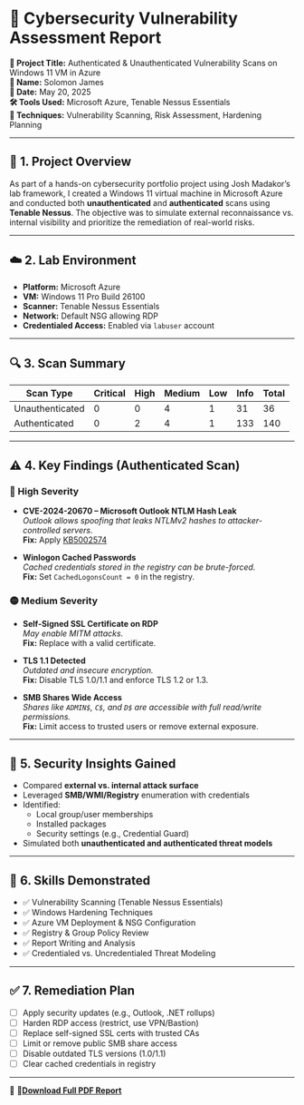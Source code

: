 # 🔐 Cybersecurity Vulnerability Assessment Report

**📌 Project Title:** Authenticated & Unauthenticated Vulnerability Scans on Windows 11 VM in Azure  
**👤 Name:** Solomon James  
**📅 Date:** May 20, 2025  
**🛠️ Tools Used:** Microsoft Azure, Tenable Nessus Essentials  
**🧪 Techniques:** Vulnerability Scanning, Risk Assessment, Hardening Planning

---

## 🧾 1. Project Overview

As part of a hands-on cybersecurity portfolio project using Josh Madakor’s lab framework, I created a Windows 11 virtual machine in Microsoft Azure and conducted both **unauthenticated** and **authenticated** scans using **Tenable Nessus**. The objective was to simulate external reconnaissance vs. internal visibility and prioritize the remediation of real-world risks.

---

## ☁️ 2. Lab Environment

- **Platform:** Microsoft Azure  
- **VM:** Windows 11 Pro Build 26100  
- **Scanner:** Tenable Nessus Essentials  
- **Network:** Default NSG allowing RDP  
- **Credentialed Access:** Enabled via `labuser` account

---

## 🔍 3. Scan Summary

| Scan Type        | Critical | High | Medium | Low | Info | Total |
|------------------|----------|------|--------|-----|------|-------|
| Unauthenticated  |    0     |  0   |   4    |  1  |  31  |  36    |
| Authenticated    |    0     |  2   |   4    |  1  | 133  | 140    |

---

## ⚠️ 4. Key Findings (Authenticated Scan)

### 🔴 High Severity

- **CVE-2024-20670 – Microsoft Outlook NTLM Hash Leak**  
  *Outlook allows spoofing that leaks NTLMv2 hashes to attacker-controlled servers.*  
  **Fix:** Apply [KB5002574](https://msrc.microsoft.com/update-guide/en-US/vulnerability/CVE-2024-20670)

- **Winlogon Cached Passwords**  
  *Cached credentials stored in the registry can be brute-forced.*  
  **Fix:** Set `CachedLogonsCount = 0` in the registry.

### 🟡 Medium Severity

- **Self-Signed SSL Certificate on RDP**  
  *May enable MITM attacks.*  
  **Fix:** Replace with a valid certificate.

- **TLS 1.1 Detected**  
  *Outdated and insecure encryption.*  
  **Fix:** Disable TLS 1.0/1.1 and enforce TLS 1.2 or 1.3.

- **SMB Shares Wide Access**  
  *Shares like `ADMIN$`, `C$`, and `D$` are accessible with full read/write permissions.*  
  **Fix:** Limit access to trusted users or remove external exposure.

---

## 🔐 5. Security Insights Gained

- Compared **external vs. internal attack surface**
- Leveraged **SMB/WMI/Registry** enumeration with credentials
- Identified:
  - Local group/user memberships
  - Installed packages
  - Security settings (e.g., Credential Guard)
- Simulated both **unauthenticated and authenticated threat models**

---

## 🧠 6. Skills Demonstrated

- ✅ Vulnerability Scanning (Tenable Nessus Essentials)  
- ✅ Windows Hardening Techniques  
- ✅ Azure VM Deployment & NSG Configuration  
- ✅ Registry & Group Policy Review  
- ✅ Report Writing and Analysis  
- ✅ Credentialed vs. Uncredentialed Threat Modeling

---

## ✅ 7. Remediation Plan

- [ ] Apply security updates (e.g., Outlook, .NET rollups)  
- [ ] Harden RDP access (restrict, use VPN/Bastion)  
- [ ] Replace self-signed SSL certs with trusted CAs  
- [ ] Limit or remove public SMB share access  
- [ ] Disable outdated TLS versions (1.0/1.1)  
- [ ] Clear cached credentials in registry

---

🔗 **📄[Download Full PDF Report](./Cybersecurity_Portfolio_Report_CyberSolex_Clean.pdf)**

